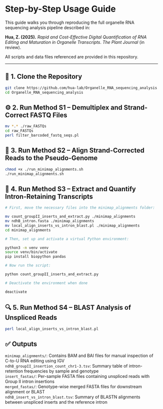 # Step-by-Step Usage Guide

This guide walks you through reproducing the full organelle RNA sequencing analysis pipeline described in:

**Hua, Z. (2025).** _Rapid and Cost-Effective Digital Quantification of RNA Editing and Maturation in Organelle Transcripts_. *The Plant Journal* (in review).

All scripts and data files referenced are provided in this repository.

---

## 📁 1. Clone the Repository
```bash
git clone https://github.com/hua-lab/Organelle_RNA_sequencing_analysis.git
cd Organelle_RNA_sequencing_analysis
```

## ⚙️ 2. Run Method S1 – Demultiplex and Strand-Correct FASTQ Files
```bash
mv *.* ./raw_FASTQs
cd raw_FASTQs
perl filter_barcoded_fastq_seqs.pl
```

## 🧬 3. Run Method S2 – Align Strand-Corrected Reads to the Pseudo-Genome
```bash
chmod +x ./run_minimap_alignments.sh
./run_minimap_alignments.sh
```

## 🧪 4. Run Method S3 – Extract and Quantify Intron-Retaining Transcripts
```bash
# First, move the necessary files into the minimap_alignments folder:

mv count_groupII_inserts_and_extract.py ./minimap_alignments
mv ndhB_intron.fasta ./minimap_alignments
mv local_align_inserts_vs_intron_blast.pl ./minimap_alignments
cd minimap_alignments

# Then, set up and activate a virtual Python environment:

python3 -m venv venv
source venv/bin/activate
pip install biopython pandas

# Now run the script:

python count_groupII_inserts_and_extract.py

# Deactivate the environment when done

deactivate

```

## 🔍 5. Run Method S4 – BLAST Analysis of Unspliced Reads
```bash
perl local_align_inserts_vs_intron_blast.pl
```

## ✅ Outputs

`minimap_alignments/`: Contains BAM and BAI files for manual inspection of C-to-U RNA editing using IGV  
`ndhB_groupII_insertion_count_chr1-3.tsv`: Summary table of intron-retention frequencies by sample and genotype  
`insert_fastas/`: Per-sample FASTA files containing unspliced reads with Group II intron insertions  
`merged_fastas/`: Genotype-wise merged FASTA files for downstream alignment or BLAST  
`ndhB_insert_vs_intron_blast.tsv`: Summary of BLASTN alignments between unspliced inserts and the reference intron  


